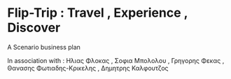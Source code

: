 # Flip-Trip : Travel , Experience , Discover
A Scenario business plan

In association with : Ηλιας Φλοκας , Σοφια Μπολολου , Γρηγορης Φεκας , Θανασης Φωτιαδης-Κρικελης , Δημητρης Καλφουτζος
